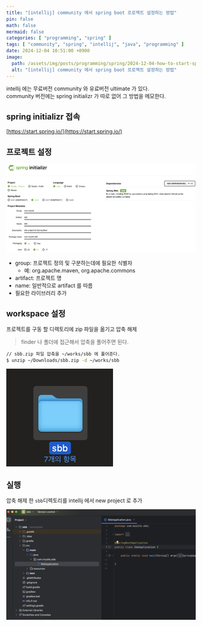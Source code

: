```yaml
---
title: "[intellij] community 에서 spring boot 프로젝트 설정하는 방법"
pin: false
math: false
mermaid: false
categories: [ "programming", "spring" ]
tags: [ "community", "spring", "intellij", "java", "programming" ]
date: 2024-12-04 10:51:00 +0900
image:
  path: /assets/img/posts/programming/spring/2024-12-04-how-to-start-spring-boot-project-in-community-edition-of-intellij-idea/2024120403.png
  alt: "[intellij] community 에서 spring boot 프로젝트 설정하는 방법"
---
```


intellij 에는 무료버전 community 와 유료버전 ultimate 가 있다.  
community 버전에는 spring initializr 가 따로 없어 그 방법을 메모한다.

## spring initializr 접속

[https://start.spring.io/](https://start.spring.io/)

## 프로젝트 설정

![spring initializr 설정](/assets/img/posts/programming/spring/2024-12-04-how-to-start-spring-boot-project-in-community-edition-of-intellij-idea/2024120401.png)

* group: 프로젝트 정의 및 구분하는데에 필요한 식별자
  * 예: org.apache.maven, org.apache.commons
* artifact: 프로젝트 명
* name: 일반적으로 artifact 를 따름
* 필요한 라이브러리 추가

## workspace 설정

프로젝트를 구동 할 디렉토리에 zip 파일을 옮기고 압축 해제
> finder 나 폴더에 접근해서 압축을 풀어주면 된다.

```bash
// sbb.zip 파일 압축을 ~/works/sbb 에 풀어준다.
$ unzip ~/Downloads/sbb.zip -d ~/works/sbb
```

![spring initializr 설정](/assets/img/posts/programming/spring/2024-12-04-how-to-start-spring-boot-project-in-community-edition-of-intellij-idea/2024120402.png)

## 실행

압축 해제 한 `sbb`디렉토리를 intellij 에서 new project 로 추가

![spring initializr 설정](/assets/img/posts/programming/spring/2024-12-04-how-to-start-spring-boot-project-in-community-edition-of-intellij-idea/2024120403.png)
